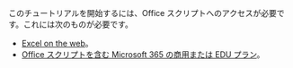 このチュートリアルを開始するには、Office スクリプトへのアクセスが必要です。これには次のものが必要です。

- [Excel on the web](https://www.office.com/launch/excel)。
- [Office スクリプトを含む Microsoft 365 の商用または EDU プラン](/microsoft-365/admin/manage/manage-office-scripts-settings)。